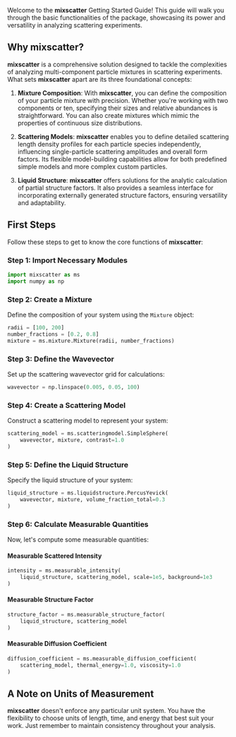 Welcome to the **mixscatter** Getting Started Guide! This guide will walk you through the basic
functionalities of the package, showcasing its power and versatility in analyzing scattering
experiments.

## Why mixscatter?

**mixscatter** is a comprehensive solution designed to tackle the complexities of analyzing 
multi-component particle mixtures in scattering experiments. What sets **mixscatter** apart are 
its three foundational concepts:

1. **Mixture Composition**: With **mixscatter**, you can define the composition of your 
   particle mixture with precision. Whether you're working with two components or ten, specifying 
   their sizes and relative abundances is straightforward. You can also create mixtures which 
   mimic the properties of continuous size distributions. 

2. **Scattering Models**: **mixscatter** enables you to define detailed scattering length 
   density profiles for each particle species independently, influencing single-particle scattering 
   amplitudes and overall form factors. Its flexible model-building capabilities allow for both 
   predefined simple models and more complex custom particles.

3. **Liquid Structure**: **mixscatter** offers solutions for the analytic calculation
   of partial structure factors. It also provides a seamless interface for incorporating externally 
   generated structure factors, ensuring versatility and adaptability.

## First Steps

Follow these steps to get to know the core functions of **mixscatter**:

### Step 1: Import Necessary Modules

```python
import mixscatter as ms
import numpy as np
```

### Step 2: Create a Mixture

Define the composition of your system using the `Mixture` object:

```python
radii = [100, 200]
number_fractions = [0.2, 0.8]
mixture = ms.mixture.Mixture(radii, number_fractions)
```

### Step 3: Define the Wavevector

Set up the scattering wavevector grid for calculations:

```python
wavevector = np.linspace(0.005, 0.05, 100)
```

### Step 4: Create a Scattering Model

Construct a scattering model to represent your system:

```python
scattering_model = ms.scatteringmodel.SimpleSphere(
    wavevector, mixture, contrast=1.0
)
```

### Step 5: Define the Liquid Structure

Specify the liquid structure of your system:

```python
liquid_structure = ms.liquidstructure.PercusYevick(
    wavevector, mixture, volume_fraction_total=0.3
)
```

### Step 6: Calculate Measurable Quantities

Now, let's compute some measurable quantities:

#### Measurable Scattered Intensity

```python
intensity = ms.measurable_intensity(
    liquid_structure, scattering_model, scale=1e5, background=1e3
)
```

#### Measurable Structure Factor

```python
structure_factor = ms.measurable_structure_factor(
    liquid_structure, scattering_model
)
```

#### Measurable Diffusion Coefficient

```python
diffusion_coefficient = ms.measurable_diffusion_coefficient(
    scattering_model, thermal_energy=1.0, viscosity=1.0
)
```

## A Note on Units of Measurement

**mixscatter** doesn't enforce any particular unit system. You have the flexibility to choose units of length, time, and energy that best suit your work. Just remember to maintain consistency throughout your analysis.
